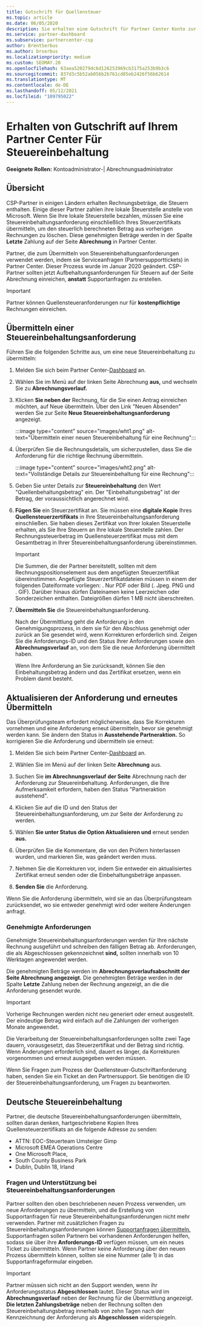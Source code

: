 ```yaml
---
title: Gutschrift für Quellensteuer
ms.topic: article
ms.date: 06/05/2020
description: Sie erhalten eine Gutschrift für Partner Center Konto zur Steuereinbehaltung. Zu den Informationen gehören Schritte zum Übermitteln einer Steuereinbehaltungsanforderung.
ms.service: partner-dashboard
ms.subservice: partnercenter-csp
author: BrentSerbus
ms.author: brserbus
ms.localizationpriority: medium
ms.custom: SEOMAY.20
ms.openlocfilehash: 63aea520279dc6d126253969cb3175a253b9b3c6
ms.sourcegitcommit: 837d3c5b52ab056b2b761cd85eb2426f56b62614
ms.translationtype: MT
ms.contentlocale: de-DE
ms.lasthandoff: 05/12/2021
ms.locfileid: "109795022"
---
```

# <a name="receive-credit-on-your-partner-center-account-for-tax-withholding"></a>Erhalten von Gutschrift auf Ihrem Partner Center Für Steuereinbehaltung

**Geeignete Rollen:** Kontoadministrator-| Abrechnungsadministrator

## <a name="overview"></a>Übersicht

CSP-Partner in einigen Ländern erhalten Rechnungsbeträge, die Steuern enthalten. Einige dieser Partner zahlen ihre lokale Steuerstelle anstelle von Microsoft. Wenn Sie Ihre lokale Steuerstelle bezahlen, müssen Sie eine Steuereinbehaltungsanforderung einschließlich Ihres Steuerzertifikats übermitteln, um den steuerlich berechneten Betrag aus vorherigen Rechnungen zu löschen. Diese genehmigten Beträge werden in der Spalte **Letzte** Zahlung auf der Seite **Abrechnung** in Partner Center.

Partner, die zum Übermitteln von Steuereinbehaltungsanforderungen verwendet werden, indem sie Serviceanfragen (Partnersupporttickets) in Partner Center. Dieser Prozess wurde im Januar 2020 geändert. CSP-Partner sollten jetzt Aufbehaltungsanforderungen für Steuern auf der Seite Abrechnung einreichen, **anstatt** Supportanfragen zu erstellen.

> [!IMPORTANT]
> Partner können Quellensteueranforderungen nur für **kostenpflichtige** Rechnungen einreichen.

## <a name="submit-a-tax-withholding-request"></a>Übermitteln einer Steuereinbehaltungsanforderung

Führen Sie die folgenden Schritte aus, um eine neue Steuereinbehaltung zu übermitteln:

1. Melden Sie sich beim Partner Center-[Dashboard](https://partner.microsoft.com/dashboard/home) an.

2. Wählen Sie im Menü auf der linken Seite Abrechnung **aus,** und wechseln Sie zu **Abrechnungsverlauf.**

3. Klicken **Sie neben der** Rechnung, für die Sie einen Antrag einreichen möchten, auf Neue übermitteln. Über den Link "Neuen Absenden" werden Sie zur Seite **Neue Steuereinbehaltungsanforderung** angezeigt.

   :::image type="content" source="images/wht1.png" alt-text="Übermitteln einer neuen Steuereinbehaltung für eine Rechnung":::

4. Überprüfen Sie die Rechnungsdetails, um sicherzustellen, dass Sie die Anforderung für die richtige Rechnung übermitteln.

   :::image type="content" source="images/wht2.png" alt-text="Vollständige Details zur Steuereinbehaltung für eine Rechnung":::

5. Geben Sie unter Details zur **Steuereinbehaltung** den Wert "Quellenbehaltungsbetrag" ein. Der "Einbehaltungsbetrag" ist der Betrag, der voraussichtlich angerechnet wird.

6. **Fügen Sie** ein Steuerzertifikat an. Sie müssen eine **digitale Kopie** Ihres **Quellensteuerzertifikats** in Ihre Steuereinbehaltungsanforderung einschließen. Sie haben dieses Zertifikat von Ihrer lokalen Steuerstelle erhalten, als Sie Ihre Steuern an Ihre lokale Steuerstelle zahlen. Der Rechnungssteuerbetrag im Quellensteuerzertifikat muss mit dem Gesamtbetrag in Ihrer Steuereinbehaltungsanforderung übereinstimmen.

   > [!IMPORTANT]
   > Die Summen, die der Partner bereitstellt, sollten mit dem Rechnungspositionselement aus dem angefügten Steuerzertifikat übereinstimmen. Angefügte Steuerzertifikatdateien müssen in einem der folgenden Dateiformate vorliegen: . Nur PDF oder Bild (. Jpeg. PNG und . GIF). Darüber hinaus dürfen Dateinamen keine Leerzeichen oder Sonderzeichen enthalten. Dateigrößen dürfen 1 MB nicht überschreiten.

7. **Übermitteln Sie** die Steuereinbehaltungsanforderung.

   Nach der Übermittlung geht die Anforderung in den Genehmigungsprozess, in dem sie für den Abschluss genehmigt oder zurück an Sie gesendet wird, wenn Korrekturen erforderlich sind. Zeigen Sie die Anforderungs-ID und den Status Ihrer Anforderungen sowie den **Abrechnungsverlauf** an, von dem Sie die neue Anforderung übermittelt haben.

   Wenn Ihre Anforderung an Sie zurücksandt, können Sie den Einbehaltungsbetrag ändern und das Zertifikat ersetzen, wenn ein Problem damit besteht.

## <a name="update-request-and-resubmit"></a>Aktualisieren der Anforderung und erneutes Übermitteln

Das Überprüfungsteam erfordert möglicherweise, dass Sie Korrekturen vornehmen und eine Anforderung erneut übermitteln, bevor sie genehmigt werden kann. Sie ändern den Status in **Ausstehende Partneraktion.** So korrigieren Sie die Anforderung und übermitteln sie erneut:

1. Melden Sie sich beim Partner Center-[Dashboard](https://partner.microsoft.com/dashboard/home) an.

2. Wählen Sie im Menü auf der linken Seite **Abrechnung** aus.

3. Suchen Sie **im Abrechnungsverlauf** **der Seite** Abrechnung nach der Anforderung zur Steuereinbehaltung. Anforderungen, die Ihre Aufmerksamkeit erfordern, haben den Status "Partneraktion ausstehend".

4. Klicken Sie auf die ID und den Status der Steuereinbehaltungsanforderung, um zur Seite der Anforderung zu werden.

5. Wählen **Sie unter Status die Option Aktualisieren und** erneut senden **aus.**

6. Überprüfen Sie die Kommentare, die von den Prüfern hinterlassen wurden, und markieren Sie, was geändert werden muss.

7. Nehmen Sie die Korrekturen vor, indem Sie entweder ein aktualisiertes Zertifikat erneut senden oder die Einbehaltungsbeträge anpassen.

8. **Senden Sie** die Anforderung.

Wenn Sie die Anforderung übermitteln, wird sie an das Überprüfungsteam zurücksendet, wo sie entweder genehmigt wird oder weitere Änderungen anfragt.

### <a name="approved-requests"></a>Genehmigte Anforderungen

Genehmigte Steuereinbehaltungsanforderungen werden für Ihre nächste Rechnung ausgeführt und schreiben den fälligen Betrag ab. Anforderungen, die als Abgeschlossen gekennzeichnet **sind,** sollten innerhalb von 10 Werktagen angewendet werden. 

Die genehmigten Beträge werden im **Abrechnungsverlaufsabschnitt der Seite Abrechnung angezeigt.** Die genehmigten Beträge werden in der Spalte **Letzte** Zahlung neben der Rechnung angezeigt, an die die Anforderung gesendet wurde.

   > [!IMPORTANT]
   > Vorherige Rechnungen werden nicht neu generiert oder erneut ausgestellt. Der eindeutige Betrag wird einfach auf die Zahlungen der vorherigen Monate angewendet.

Die Verarbeitung der Steuereinbehaltungsanforderungen sollte zwei Tage dauern, vorausgesetzt, das Steuerzertifikat und der Betrag sind richtig. Wenn Änderungen erforderlich sind, dauert es länger, da Korrekturen vorgenommen und erneut ausgegeben werden müssen.

Wenn Sie Fragen zum Prozess der Quellensteuer-Gutschriftanforderung haben, senden Sie ein Ticket an den Partnersupport. Sie benötigen die ID der Steuereinbehaltungsanforderung, um Fragen zu beantworten.

## <a name="german-tax-withholding"></a>Deutsche Steuereinbehaltung

Partner, die deutsche Steuereinbehaltungsanforderungen übermitteln, sollten daran denken, hartgeschriebene Kopien Ihres Quellensteuerzertifikats an die folgende Adresse zu senden:

- ATTN: EOC-Steuerteam Umsteiger Gimp
- Microsoft EMEA Operations Centre
- One Microsoft Place,
- South County Business Park
- Dublin, Dublin 18, Irland

### <a name="questions-and-assistance-for-tax-withholding-requests"></a>Fragen und Unterstützung bei Steuereinbehaltungsanforderungen

Partner sollten den oben beschriebenen neuen Prozess verwenden, um neue Anforderungen zu übermitteln, und die Erstellung von Supportanfragen für neue Steuereinbehaltungsanforderungen nicht mehr verwenden. Partner mit zusätzlichen Fragen zu Steuereinbehaltungsanforderungen können [Supportanfragen übermitteln.](https://partner.microsoft.com/dashboard/support/csp/servicerequests/create?stage=2&topicid=9227afa6-babf-3917-acee-67db7860f5ed) Supportanfragen sollen Partnern bei vorhandenen Anforderungen helfen, sodass sie über ihre **Anforderungs-ID** verfügen müssen, um ein neues Ticket zu übermitteln. Wenn Partner keine Anforderung über den neuen Prozess übermitteln können, sollten sie eine Nummer (alle 1) in das Supportanfrageformular eingeben. 

   > [!IMPORTANT]
   > Partner müssen sich nicht an den Support wenden, wenn ihr Anforderungsstatus **Abgeschlossen** lautet. Dieser Status wird im **Abrechnungsverlauf** neben der Rechnung für die Übermittlung angezeigt. **Die letzten Zahlungsbeträge** neben der Rechnung sollten den Steuereinbehaltungsbetrag innerhalb von zehn Tagen nach der Kennzeichnung der Anforderung als **Abgeschlossen** widerspiegeln.
